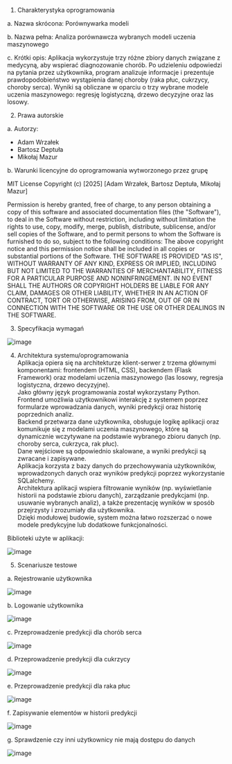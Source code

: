 1. Charakterystyka oprogramowania

a. Nazwa skrócona:
Porównywarka modeli

b. Nazwa pełna:
Analiza porównawcza wybranych modeli uczenia maszynowego

c. Krótki opis:
Aplikacja wykorzystuje trzy różne zbiory danych związane z medycyną, aby wspierać
diagnozowanie chorób. Po udzieleniu odpowiedzi na pytania przez użytkownika, program
analizuje informacje i prezentuje prawdopodobieństwo wystąpienia danej choroby (raka
płuc, cukrzycy, choroby serca). Wyniki są obliczane w oparciu o trzy wybrane modele
uczenia maszynowego: regresję logistyczną, drzewo decyzyjne oraz las losowy.

2. Prawa autorskie

a. Autorzy:
- Adam Wrzałek
- Bartosz Deptuła
- Mikołaj Mazur

b. Warunki licencyjne do oprogramowania wytworzonego przez grupę

MIT License
Copyright (c) [2025] [Adam Wrzałek, Bartosz Deptuła, Mikołaj Mazur]

Permission is hereby granted, free of charge, to any person obtaining a copy
of this software and associated documentation files (the "Software"), to deal
in the Software without restriction, including without limitation the rights
to use, copy, modify, merge, publish, distribute, sublicense, and/or sell
copies of the Software, and to permit persons to whom the Software is
furnished to do so, subject to the following conditions:
The above copyright notice and this permission notice shall be included in all
copies or substantial portions of the Software.
THE SOFTWARE IS PROVIDED "AS IS", WITHOUT WARRANTY OF ANY KIND, EXPRESS OR
IMPLIED, INCLUDING BUT NOT LIMITED TO THE WARRANTIES OF MERCHANTABILITY,
FITNESS FOR A PARTICULAR PURPOSE AND NONINFRINGEMENT. IN NO EVENT SHALL
THE AUTHORS OR COPYRIGHT HOLDERS BE LIABLE FOR ANY CLAIM, DAMAGES OR
OTHER LIABILITY, WHETHER IN AN ACTION OF CONTRACT, TORT OR OTHERWISE,
ARISING FROM, OUT OF OR IN CONNECTION WITH THE SOFTWARE OR THE USE OR
OTHER DEALINGS IN THE SOFTWARE.

3. Specyfikacja wymagań

![image](https://github.com/user-attachments/assets/e0713495-57dd-4773-9178-292193e354d8)

4. Architektura systemu/oprogramowania   
Aplikacja opiera się na architekturze klient-serwer z trzema głównymi komponentami:
frontendem (HTML, CSS), backendem (Flask Framework) oraz modelami uczenia
maszynowego (las losowy, regresja logistyczna, drzewo decyzyjne).     
Jako główny język programowania został wykorzystany Python.   
Frontend umożliwia użytkownikowi interakcję z systemem poprzez formularze
wprowadzania danych, wyniki predykcji oraz historię poprzednich analiz.      
Backend przetwarza dane użytkownika, obsługuje logikę aplikacji oraz komunikuje się z
modelami uczenia maszynowego, które są dynamicznie wczytywane na podstawie
wybranego zbioru danych (np. choroby serca, cukrzyca, rak płuc).    
Dane wejściowe są odpowiednio skalowane, a wyniki predykcji są zwracane i zapisywane.     
Aplikacja korzysta z bazy danych do przechowywania użytkowników, wprowadzonych
danych oraz wyników predykcji poprzez wykorzystanie SQLalchemy.    
Architektura aplikacji wspiera filtrowanie wyników (np. wyświetlanie historii na
podstawie zbioru danych), zarządzanie predykcjami (np. usuwanie wybranych analiz), a
także prezentację wyników w sposób przejrzysty i zrozumiały dla użytkownika.     
Dzięki modułowej budowie, system można łatwo rozszerzać o nowe modele predykcyjne lub
dodatkowe funkcjonalności.

Biblioteki użyte w aplikacji:

![image](https://github.com/user-attachments/assets/87bd5022-271e-4412-afe5-c51c304dc916)

5. Scenariusze testowe

a. Rejestrowanie użytkownika

![image](https://github.com/user-attachments/assets/b13f8ba0-f5ac-4af1-86fe-18771ce4a7a1)

b. Logowanie użytkownika

![image](https://github.com/user-attachments/assets/48fcac0f-7d10-453e-9fa1-4b76439021ed)

c. Przeprowadzenie predykcji dla chorób serca

![image](https://github.com/user-attachments/assets/c8fbcdbe-75a8-4e53-87b4-8394b0a22e25)

d. Przeprowadzenie predykcji dla cukrzycy

![image](https://github.com/user-attachments/assets/32799fd3-503b-4312-b3d2-6e7dc09052a0)

e. Przeprowadzenie predykcji dla raka płuc

![image](https://github.com/user-attachments/assets/9c0a15f4-396c-413e-a45b-2c2df9e9ef84)

f. Zapisywanie elementów w historii predykcji

![image](https://github.com/user-attachments/assets/448a7a6c-7e01-40ba-bce7-c7cb6ca9f689)

g. Sprawdzenie czy inni użytkownicy nie mają dostępu do danych

![image](https://github.com/user-attachments/assets/f2961021-2ce5-4aaf-9d9b-4379eccef792)

